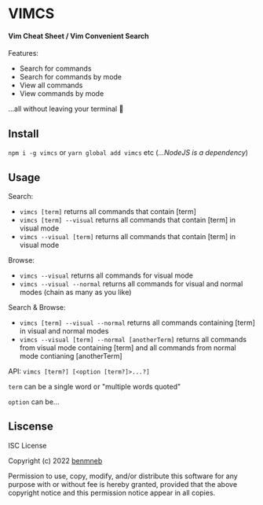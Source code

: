 # VIMCS

#### Vim Cheat Sheet / Vim Convenient Search

Features:
- Search for commands
- Search for commands by mode
- View all commands
- View commands by mode

...all without leaving your terminal 🤯

## Install

`npm i -g vimcs` or `yarn global add vimcs` etc
(_...NodeJS is a dependency_)

## Usage

Search:
- `vimcs [term]` returns all commands that contain [term]
- `vimcs [term] --visual` returns all commands that contain [term] in visual mode
- `vimcs --visual [term]` returns all commands that contain [term] in visual mode

Browse:
- `vimcs --visual` returns all commands for visual mode
- `vimcs --visual --normal` returns all commands for visual and normal modes (chain as many as you like)

Search & Browse:
- `vimcs [term] --visual --normal` returns all commands containing [term] in visual and normal modes
- `vimcs --visual [term] --normal [anotherTerm]` returns all commands from visual mode containing [term] and all commands from normal mode contianing [anotherTerm]

API:
`vimcs [term?] [<option [term?]>...?]`

`term` can be a single word or "multiple words quoted"

`option` can be...

## Liscense

ISC License

Copyright (c) 2022 [benmneb](https://github.com/benmneb)

Permission to use, copy, modify, and/or distribute this software for any
purpose with or without fee is hereby granted, provided that the above
copyright notice and this permission notice appear in all copies.

